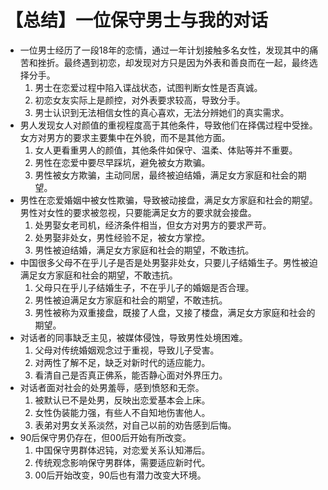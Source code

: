 # 【总结】一位保守男士与我的对话

-   一位男士经历了一段18年的恋情，通过一年计划接触多名女性，发现其中的痛苦和挫折。最终遇到初恋，却发现对方只是因为外表和善良而在一起，最终选择分手。
    1.  男士在恋爱过程中陷入谍战状态，试图判断女性是否真诚。
    2.  初恋女友实际上是颜控，对外表要求较高，导致分手。
    3.  男士认识到无法相信女性的真心喜欢，无法分辨她们的真实需求。
-   男人发现女人对颜值的重视程度高于其他条件，导致他们在择偶过程中受挫。女方对男方的要求主要集中在外貌，而不是其他方面。
    1.  女人更看重男人的颜值，其他条件如保守、温柔、体贴等并不重要。
    2.  男性在恋爱中要尽早踩坑，避免被女方欺骗。
    3.  男性被女方欺骗，主动同居，最终被迫结婚，满足女方家庭和社会的期望。
-   男性在恋爱婚姻中被女性欺骗，导致被动接盘，满足女方家庭和社会的期望。男性对女性的要求被忽视，只要能满足女方的要求就会接盘。
    1.  处男娶女老司机，经济条件相当，但女方对男方的要求严苛。
    2.  处男娶非处女，男性经验不足，被女方掌控。
    3.  男性被迫结婚，满足女方家庭和社会的期望，不敢违抗。
-   中国很多父母不在乎儿子是否是处男娶非处女，只要儿子结婚生子。男性被迫满足女方家庭和社会的期望，不敢违抗。
    1.  父母只在乎儿子结婚生子，不在乎儿子的婚姻是否合理。
    2.  男性被迫满足女方家庭和社会的期望，不敢违抗。
    3.  男性被称为双重接盘，既接了人盘，又接了楼盘，满足女方家庭和社会的期望。
-   对话者的同事缺乏主见，被媒体侵蚀，导致男性处境困难。
    1.  父母对传统婚姻观念过于重视，导致儿子受害。
    2.  对两性了解不足，缺乏对新时代的适应能力。
    3.  看清自己是否真正佛系，能否静心面对外界压力。
-   对话者面对社会的处男羞辱，感到愤怒和无奈。
    1.  被默认已不是处男，反映出恋爱基本会上床。
    2.  女性伪装能力强，有些人不自知地伤害他人。
    3.  表弟对男女关系淡然，对自己以前的劝告感到后悔。
-   90后保守男仍存在，但00后开始有所改变。
    1.  中国保守男群体迟钝，对恋爱关系认知滞后。
    2.  传统观念影响保守男群体，需要适应新时代。
    3.  00后开始改变，90后也有潜力改变大环境。